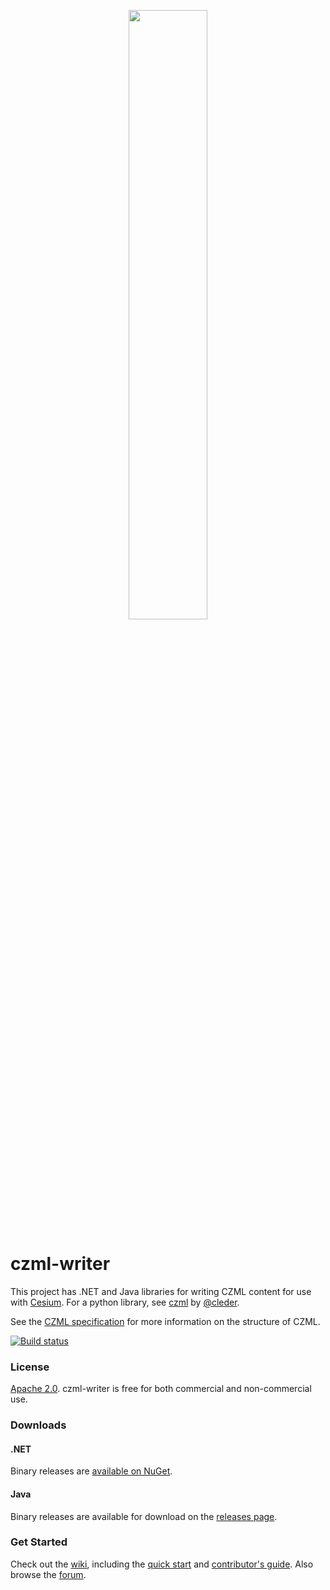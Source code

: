 <p align="center">
<img src="https://github.com/AnalyticalGraphicsInc/cesium/wiki/logos/Cesium_Logo_Color.jpg" width="50%" />
</p>

czml-writer
===========

This project has .NET and Java libraries for writing CZML content for use with [Cesium](https://cesiumjs.org/).  For a python library, see [czml](https://github.com/cleder/czml) by [@cleder](https://github.com/cleder).

See the [CZML specification](https://github.com/AnalyticalGraphicsInc/czml-writer/wiki/CZML-Guide) for more information on the structure of CZML.

[![Build status](https://ci.appveyor.com/api/projects/status/p4b2gm7tuosinaeg/branch/master?svg=true)](https://ci.appveyor.com/project/AnalyticalGraphics/czml-writer/branch/master)

### License ###

[Apache 2.0](https://www.apache.org/licenses/LICENSE-2.0.html).  czml-writer is free for both commercial and non-commercial use.

### Downloads ###

#### .NET

Binary releases are [available on NuGet](https://www.nuget.org/packages/CesiumLanguageWriter/).

#### Java

Binary releases are available for download on the [releases page](https://github.com/AnalyticalGraphicsInc/czml-writer/releases).

### Get Started ###

Check out the [wiki](https://github.com/AnalyticalGraphicsInc/czml-writer/wiki), including the [quick start](https://github.com/AnalyticalGraphicsInc/czml-writer/wiki/Quick-Start) and [contributor's guide](https://github.com/AnalyticalGraphicsInc/czml-writer/wiki/Contributor's-Guide).  Also browse the [forum](https://groups.google.com/d/forum/cesium-dev).
